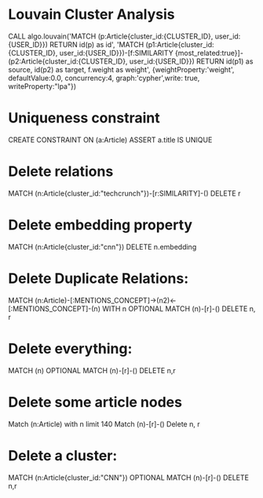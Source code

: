 # Louvain Cluster Analysis
CALL algo.louvain('MATCH (p:Article{cluster_id:{CLUSTER_ID}, user_id:{USER_ID}}) RETURN id(p) as id',
                    'MATCH (p1:Article{cluster_id:{CLUSTER_ID}, user_id:{USER_ID}})-[f:SIMILARITY {most_related:true}]-(p2:Article{cluster_id:{CLUSTER_ID}, user_id:{USER_ID}})  RETURN id(p1) as source, id(p2) as target, f.weight as weight',
                     {weightProperty:'weight', defaultValue:0.0, concurrency:4, graph:'cypher',write: true, writeProperty:"lpa"})


# Uniqueness constraint
CREATE CONSTRAINT ON (a:Article) ASSERT a.title IS UNIQUE

# Delete relations
MATCH (n:Article{cluster_id:"techcrunch"})-[r:SIMILARITY]-()
DELETE r

# Delete embedding property
MATCH (n:Article{cluster_id:"cnn"})
DELETE n.embedding

# Delete Duplicate Relations:
MATCH (n:Article)-[:MENTIONS_CONCEPT]->(n2)<-[:MENTIONS_CONCEPT]-(n)
WITH n
OPTIONAL MATCH (n)-[r]-()
DELETE n, r

# Delete everything:
MATCH (n)
OPTIONAL MATCH (n)-[r]-()
DELETE n,r

# Delete some article nodes
Match (n:Article) with n limit 140
Match (n)-[r]-()
Delete n, r

# Delete a cluster:
MATCH (n:Article{cluster_id:"CNN"})
OPTIONAL MATCH (n)-[r]-()
DELETE n,r